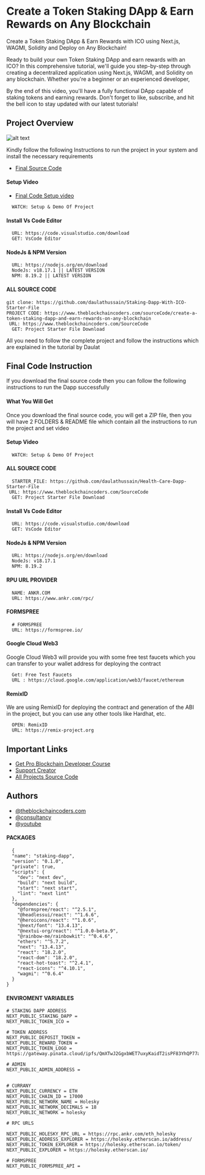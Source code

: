 # Create a Token Staking DApp & Earn Rewards on Any Blockchain

Create a Token Staking DApp & Earn Rewards with ICO using Next.js, WAGMI, Solidity and Deploy on Any Blockchain!

Ready to build your own Token Staking DApp and earn rewards with an ICO? In this comprehensive tutorial, we'll guide you step-by-step through creating a decentralized application using Next.js, WAGMI, and Solidity on any blockchain. Whether you're a beginner or an experienced developer,

By the end of this video, you'll have a fully functional DApp capable of staking tokens and earning rewards. Don't forget to like, subscribe, and hit the bell icon to stay updated with our latest tutorials!

## Project Overview

![alt text](https://www.daulathussain.com/wp-content/uploads/2024/08/Create-a-Token-Staking-DApp-Earn-Rewards-on-Any-Blockchain.jpg)

Kindly follow the following Instructions to run the project in your system and install the necessary requirements

- [Final Source Code](https://www.theblockchaincoders.com/sourceCode/create-a-token-staking-dapp-and-earn-rewards-on-any-blockchain)

#### Setup Video

- [Final Code Setup video](https://youtu.be/VaIf4wkzl4c?si=xNvjLuauIxmq87IP)

```
  WATCH: Setup & Demo Of Project
```

#### Install Vs Code Editor

```
  URL: https://code.visualstudio.com/download
  GET: VsCode Editor
```

#### NodeJs & NPM Version

```
  URL: https://nodejs.org/en/download
  NodeJs: v18.17.1 || LATEST VERSION
  NPM: 8.19.2 || LATEST VERSION
```

#### ALL SOURCE CODE

```
git clone: https://github.com/daulathussain/Staking-Dapp-With-ICO-Starter-File
PROJECT CODE: https://www.theblockchaincoders.com/sourceCode/create-a-token-staking-dapp-and-earn-rewards-on-any-blockchain
 URL: https://www.theblockchaincoders.com/SourceCode
  GET: Project Starter File Download
```

All you need to follow the complete project and follow the instructions which are explained in the tutorial by Daulat

## Final Code Instruction

If you download the final source code then you can follow the following instructions to run the Dapp successfully

#### What You Will Get

Once you download the final source code, you will get a ZIP file, then you will have 2 FOLDERS & README file which contain all the instructions to run the project and set video

#### Setup Video

```
  WATCH: Setup & Demo Of Project
```

#### ALL SOURCE CODE

```
  STARTER_FILE: https://github.com/daulathussain/Health-Care-Dapp-Starter-File
 URL: https://www.theblockchaincoders.com/SourceCode
  GET: Project Starter File Download
```

#### Install Vs Code Editor

```
  URL: https://code.visualstudio.com/download
  GET: VsCode Editor
```

#### NodeJs & NPM Version

```
  URL: https://nodejs.org/en/download
  NodeJs: v18.17.1
  NPM: 8.19.2
```

#### RPU URL PROVIDER

```
  NAME: ANKR.COM
  URL: https://www.ankr.com/rpc/
```

#### FORMSPREE

```
  # FORMSPREE
  URL: https://formspree.io/
```

#### Google Cloud Web3

Google Cloud Web3 will provide you with some free test faucets which you can transfer to your wallet address for deploying the contract

```
  Get: Free Test Faucets
  URL : https://cloud.google.com/application/web3/faucet/ethereum
```

#### RemixID

We are using RemixID for deploying the contract and generation of the ABI in the project, but you can use any other tools like Hardhat, etc.

```
  OPEN: RemixID
  URL: https://remix-project.org
```

## Important Links

- [Get Pro Blockchain Developer Course](https://www.theblockchaincoders.com/pro-nft-marketplace)
- [Support Creator](https://bit.ly/Support-Creator)
- [All Projects Source Code](https://www.theblockchaincoders.com/SourceCode)

## Authors

- [@theblockchaincoders.com](https://www.theblockchaincoders.com/)
- [@consultancy](https://www.theblockchaincoders.com/consultancy)
- [@youtube](https://www.youtube.com/@daulathussain)

#### PACKAGES

```
  {
  "name": "staking-dapp",
  "version": "0.1.0",
  "private": true,
  "scripts": {
    "dev": "next dev",
    "build": "next build",
    "start": "next start",
    "lint": "next lint"
  },
  "dependencies": {
    "@formspree/react": "^2.5.1",
    "@headlessui/react": "^1.6.6",
    "@heroicons/react": "^1.0.6",
    "@next/font": "13.4.13",
    "@nextui-org/react": "^1.0.0-beta.9",
    "@rainbow-me/rainbowkit": "^0.4.6",
    "ethers": "^5.7.2",
    "next": "13.4.13",
    "react": "18.2.0",
    "react-dom": "18.2.0",
    "react-hot-toast": "^2.4.1",
    "react-icons": "^4.10.1",
    "wagmi": "^0.6.4"
  }
}

```

#### ENVIROMENT VARIABLES

```
# STAKING DAPP ADDRESS
NEXT_PUBLIC_STAKING_DAPP =
NEXT_PUBLIC_TOKEN_ICO =

# TOKEN ADDRESS
NEXT_PUBLIC_DEPOSIT_TOKEN =
NEXT_PUBLIC_REWARD_TOKEN =
NEXT_PUBLIC_TOKEN_LOGO = https://gateway.pinata.cloud/ipfs/QmXTwJ2GgxbWET7uxyKaidT2isPF83YhQP77acskvZbCGu

# ADMIN
NEXT_PUBLIC_ADMIN_ADDRESS =


# CURRANY
NEXT_PUBLIC_CURRENCY = ETH
NEXT_PUBLIC_CHAIN_ID = 17000
NEXT_PUBLIC_NETWORK_NAME = Holesky
NEXT_PUBLIC_NETWORK_DECIMALS = 18
NEXT_PUBLIC_NETWORK = holesky

# RPC URLS

NEXT_PUBLIC_HOLESKY_RPC_URL = https://rpc.ankr.com/eth_holesky
NEXT_PUBLIC_ADDRESS_EXPLORER = https://holesky.etherscan.io/address/
NEXT_PUBLIC_TOKEN_EXPLORER = https://holesky.etherscan.io/token/
NEXT_PUBLIC_EXPLORER = https://holesky.etherscan.io/

# FORMSPREE
NEXT_PUBLIC_FORMSPREE_API =

```
